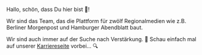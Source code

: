 Hallo, schön, dass Du hier bist 👋!

Wir sind das Team, das die Plattform für zwölf Regionalmedien wie z.B. Berliner Morgenpost und Hamburger Abendblatt baut.

Wir sind auch immer auf der Suche nach Verstärkung. 👥 Schau einfach mal auf unserer [Karriereseite](https://karriere.funkemedien.de/de/) vorbei... 🔍
